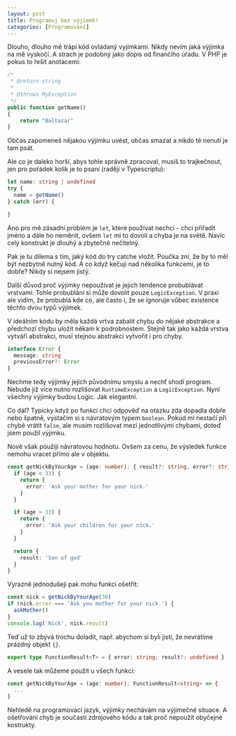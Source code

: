 ```yaml
---
layout: post
title: Programuj bez výjimek!
categories: [Programování]
---
```

Dlouho, dlouho mě trápí kód ovládaný vyjímkami. Nikdy nevím jaká výjimka na mě vyskočí. A strach je podobný jako dopis od finančího úřadu.
V PHP je pokus to řešit anotacemi:

```php
/*
 * @return string
 *
 * @throws MyException
 */
public function getName()
{
    return "Baltazar"
}
```

Občas zapomeneš nějakou výjimku uvést, občas smazat a nikdo tě nenutí je tam psát.

Ale co je daleko horší, abys tohle správně zpracoval, musíš to trajkečnout, jen pro pořádek kolik je to psaní (raději v Typescriptu):

```typescript
let name: string | undefined
try {
  name = getName()
} catch (err) {

}
```

Ano pro mě zásadní problém je `let`, které používat nechci - chci přiřadit jméno a dále ho neměnit, ovšem `let` mi to dovolí a chyba je na světě. Navíc celý konstrukt je dlouhý a zbytečně nečitelný.

Pak je tu dilema s tím, jaký kód do try catche vložit. Poučka zní, že by to měl být nezbytně nutný kód. A co když kečuji nad několika funkcemi, je to dobře? Nikdy si nejsem jistý.

Další důvod proč výjimky nepoužívat je jejich tendence probublávat vrstvami. Tohle probublání si může dovolit pouze `LogicException`. V praxi ale vidím, že probublá kde co, ale často i, že se ignoruje vůbec existence těchto dvou typů výjimek.

V ideálním kódu by měla každá vrtva zabalit chybu do nějaké abstrakce a předchozí chybu uložit někam k podrobnostem. Stejně tak jako každá vrstva vytváří abstrakci, musí stejnou abstrakci vytvořit i pro chyby.

```typescript
interface Error {
  message: string
  previousError?: Error
}
```

Nechme tedy výjimky jejich původnímu smyslu a nechť shodí program. Nebude již více nutno rozlišovat `RuntimeException` a `LogicException`. Nyní všechny výjimky budou Logic. Jak elegantní.

Co dál? Typicky když po funkci chci odpověď na otázku zda dopadla dobře nebo špatně, vystačím si s návratovým typem `boolean`. Pokud mi nestačí při chybě vrátit `false`, ale musím rozlišovat mezi jednotlivými chybami, doteď jsem použil výjimku.

Nově však použiji návratovou hodnotu. Ovšem za cenu, že výsledek funkce nemohu vracet přímo ale v objektu.

```typescript
const getNickByYourAge = (age: number): { result?: string, error?: string } => {
  if (age < 33) {
    return {
      error: 'Ask your mother for your nick.'
    }   
  }

  if (age > 33) {
    return {
      error: 'Ask your children for your nick.'
    } 
  }

  return {
    result: 'Son of god'
  }
}
```

Vyrazně jednodušeji pak mohu funkci ošetřit:

```typescript
const nick = getNickByYourAge(30)
if (nick.error === 'Ask you mother for your nick.') {
  askMother()
}
console.log('Nick', nick.result)
```

Teď už to zbývá trochu doladit, např. abychom si byli jistí, že nevrátíme prázdný objekt `{}`.

```typescript
export type FunctionResult<T> = { error: string; result?: undefined } | { error?: undefined; result: T }
```

A vesele tak můžeme použít u všech funkcí:

```typescript
const getNickByYourAge = (age: number): FunctionResult<string> => {
  ...
}
```

Nehledě na programovací jazyk, výjimky nechávám na výjimečné situace. A ošetřování chyb je součástí zdrojového kódu a tak proč nepoužít obyčejné kostrukty.
